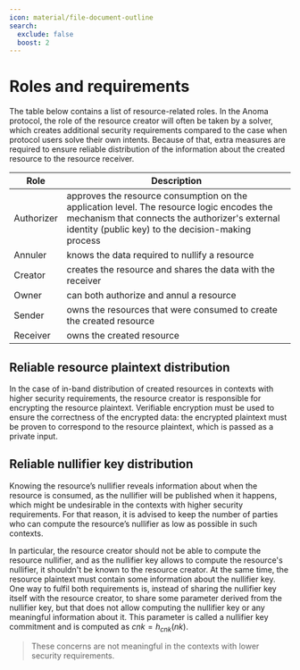 ```yaml
---
icon: material/file-document-outline
search:
  exclude: false
  boost: 2
---
```


# Roles and requirements


The table below contains a list of resource-related roles. In the Anoma protocol, the role of the resource creator will often be taken by a solver, which creates additional security requirements compared to the case when protocol users solve their own intents. Because of that, extra measures are required to ensure reliable distribution of the information about the created resource to the resource receiver.

|Role| Description|
|-|-|
Authorizer | approves the resource consumption on the application level. The resource logic encodes the mechanism that connects the authorizer's external identity (public key) to the decision-making process
Annuler | knows the data required to nullify a resource
Creator | creates the resource and shares the data with the receiver
Owner | can both authorize and annul a resource
Sender | owns the resources that were consumed to create the created resource
Receiver | owns the created resource

## Reliable resource plaintext distribution

In the case of in-band distribution of created resources in contexts with higher security requirements, the resource creator is responsible for encrypting the resource plaintext. Verifiable encryption must be used to ensure the correctness of the encrypted data: the encrypted plaintext must be proven to correspond to the resource plaintext, which is passed as a private input.

## Reliable nullifier key distribution

Knowing the resource’s nullifier reveals information about when the resource is consumed, as the nullifier will be published when it happens, which might be undesirable in the contexts with higher security requirements. For that reason, it is advised to keep the number of parties who can compute the resource’s nullifier as low as possible in such contexts.

In particular, the resource creator should not be able to compute the resource nullifier, and as the nullifier key allows to compute the resource's nullifier, it shouldn't be known to the resource creator.
At the same time, the resource plaintext must contain some information about the nullifier key. One way to fulfil both requirements is, instead of sharing the nullifier key itself with the resource creator, to share some parameter derived from the nullifier key, but that does not allow computing the nullifier key or any meaningful information about it. This parameter is called a nullifier key commitment and is computed as $cnk = h_{cnk}(nk)$.

> These concerns are not meaningful in the contexts with lower security requirements.

